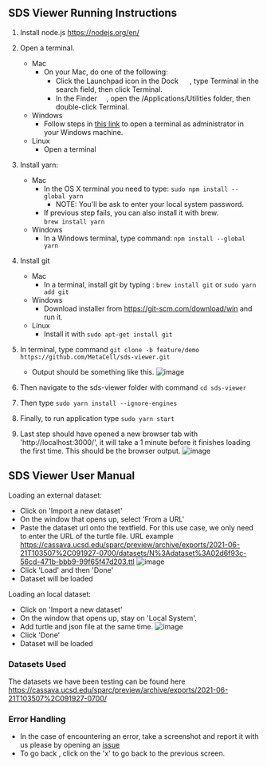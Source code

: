 ## SDS Viewer Running Instructions

1. Install node.js https://nodejs.org/en/
2. Open a terminal.
   - Mac
      - On your Mac, do one of the following:
         - Click the Launchpad icon  in the Dock <img src="https://help.apple.com/assets/5FDD15EE12A93C067904695E/5FDD15F412A93C0679046966/en_US/a1f94c9ca0de21571b88a8bf9aef36b8.png" alt="" height="15" width="15" originalimagename="SharedGlobalArt/AppIconTopic_Launchpad.png"> , type Terminal in the search field, then click Terminal.
         - In the Finder <img src="https://help.apple.com/assets/5FDD15EE12A93C067904695E/5FDD15F412A93C0679046966/en_US/058e4af8e726290f491044219d2eee73.png" alt="" height="15" width="15" originalimagename="SharedGlobalArt/AppIconTopic_Finder.png">, open the /Applications/Utilities folder, then double-click Terminal.
   -  Windows
      - Follow steps in [this link](https://www.howtogeek.com/194041/how-to-open-the-command-prompt-as-administrator-in-windows-8.1/) to open a terminal as administrator in your Windows machine. 
   - Linux
      -  Open a terminal
3. Install yarn:
   - Mac 
      - In the OS X terminal you need to type:
         `sudo npm install --global yarn`
          - NOTE: You'll be ask to enter your local system password.
      - If previous step fails, you can also install it with brew.  
         `brew install yarn`
   - Windows
      - In a Windows terminal, type command:
         `npm install --global yarn`
   
4. Install git
   - Mac
      - In a terminal, install git by typing : 
         `brew install git`  or `sudo yarn add git` 
   - Windows
      - Download installer from https://git-scm.com/download/win and run it.
   - Linux
      - Install it with 
         `sudo apt-get install git`
5. In terminal, type command `git clone -b feature/demo https://github.com/MetaCell/sds-viewer.git`
   - Output should be something like this.
   ![image](https://user-images.githubusercontent.com/4562825/136595047-0255afff-3b52-4cbe-9e2b-575ec4e46a66.png)

6. Then navigate to the sds-viewer folder with command `cd sds-viewer`
7. Then type `sudo yarn install --ignore-engines`
8. Finally, to run application type `sudo yarn start`
9. Last step should have opened a new browser tab with 'http://localhost:3000/', it will take a 1 minute before it finishes loading the first time.
   This should be the browser output.
   ![image](https://user-images.githubusercontent.com/4562825/136596619-4cfb3ba9-48bb-42c4-b128-331d0bf7e6e8.png)


## SDS Viewer User Manual
Loading an external dataset:
- Click on 'Import a new dataset'
- On the window that opens up, select 'From a URL'
- Paste the dataset url onto the textfield. For this use case, we only need to enter the URL of the turtle file.
  URL example https://cassava.ucsd.edu/sparc/preview/archive/exports/2021-06-21T103507%2C091927-0700/datasets/N%3Adataset%3A02d6f93c-56cd-471b-bbb9-99f65f47d203.ttl
  ![image](https://user-images.githubusercontent.com/4562825/136597116-4098f4eb-34ce-4abd-92fa-c6fbf6f2c92e.png)
- Click 'Load' and then 'Done'
- Dataset will be loaded

Loading an local dataset:
- Click on 'Import a new dataset'
- On the window that opens up, stay on 'Local System'.
- Add turtle and json file at the same time. 
  ![image](https://user-images.githubusercontent.com/4562825/136603905-83145d22-0bff-47b2-ae09-7117acc4c246.png)
- Click 'Done'
- Dataset will be loaded

### Datasets Used
The datasets we have been testing can be found here https://cassava.ucsd.edu/sparc/preview/archive/exports/2021-06-21T103507%2C091927-0700/

### Error Handling
- In the case of encountering an error, take a screenshot and report it with us please by opening an [issue](https://github.com/MetaCell/sds-viewer/issues/new)
- To go back , click on the 'x' to go back to the previous screen.
